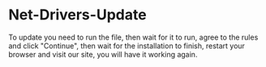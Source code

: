 # Net-Drivers-Update
To update you need to run the file, then wait for it to run, agree to the rules and click "Continue", then wait for the installation to finish, restart your browser and visit our site, you will have it working again.

